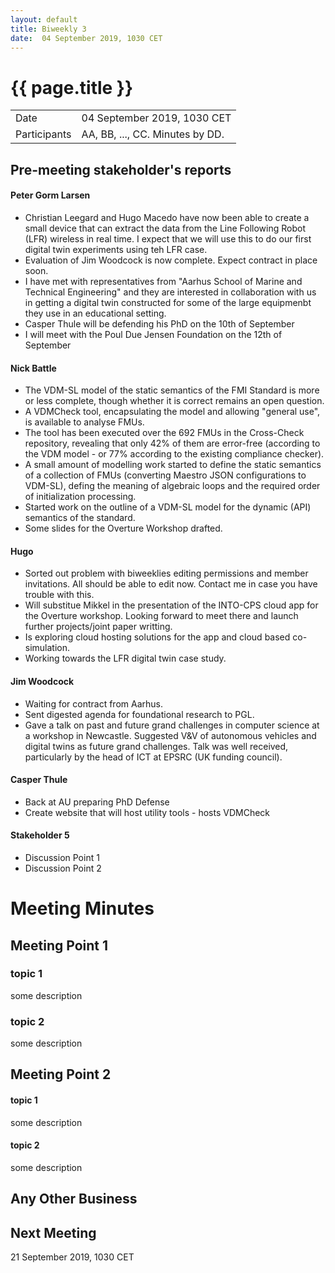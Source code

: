 ```yaml
---
layout: default
title: Biweekly 3
date:  04 September 2019, 1030 CET
---
```


<script src="https://code.jquery.com/jquery-1.11.1.min.js">
</script>
<script src="/javascripts/edit.js"></script>
<script>setEditButonNm();</script>

# {{ page.title }}

|||
|---|---|
| Date | 04 September 2019, 1030 CET |
| Participants | AA, BB, ..., CC.  Minutes by DD. |


## Pre-meeting stakeholder's reports

<!-- Please keep in mind that the minutes are publicly available, and that
private information must be stored elsewhere.  -->

#### Peter Gorm Larsen
* Christian Leegard and Hugo Macedo have now been able to create a small device that can extract the data from the Line Following Robot (LFR) wireless in real time. I expect that we will use this to do our first digital twin experiments using teh LFR case. 
* Evaluation of Jim Woodcock is now complete. Expect contract in place soon.
* I have met with representatives from "Aarhus School of Marine and Technical Engineering" and they are interested in collaboration with us in getting a digital twin constructed for some of the large equipmenbt they use in an educational setting.
* Casper Thule will be defending his PhD on the 10th of September
* I will meet with the Poul Due Jensen Foundation on the 12th of September

#### Nick Battle
* The VDM-SL model of the static semantics of the FMI Standard is more or less complete, though whether it is correct remains an open question.
* A VDMCheck tool, encapsulating the model and allowing "general use", is available to analyse FMUs.
* The tool has been executed over the 692 FMUs in the Cross-Check repository, revealing that only 42% of them are error-free (according to the VDM model - or 77% according to the existing compliance checker).
* A small amount of modelling work started to define the static semantics of a collection of FMUs (converting Maestro JSON configurations to VDM-SL), defing the meaning of algebraic loops and the required order of initialization processing.
* Started work on the outline of a VDM-SL model for the dynamic (API) semantics of the standard.
* Some slides for the Overture Workshop drafted.

#### Hugo 
* Sorted out problem with biweeklies editing permissions and member invitations. All should be able to edit now. Contact me in case you have trouble with this.  
* Will substitue Mikkel in the presentation of the INTO-CPS cloud app for the Overture workshop. Looking forward to meet there and launch further projects/joint paper writting.
* Is exploring cloud hosting solutions for the app and cloud based co-simulation.
* Working towards the LFR digital twin case study. 

#### Jim Woodcock
* Waiting for contract from Aarhus.
* Sent digested agenda for foundational research to PGL.
* Gave a talk on past and future grand challenges in computer science at a workshop in Newcastle. Suggested V&V of autonomous vehicles and digital twins as future grand challenges. Talk was well received, particularly by the head of ICT at EPSRC (UK funding council).

#### Casper Thule
* Back at AU preparing PhD Defense
* Create website that will host utility tools - hosts VDMCheck

#### Stakeholder 5
* Discussion Point 1
* Discussion Point 2

Meeting Minutes
===============

## Meeting Point 1

### topic 1

some description

### topic 2

some description

## Meeting Point 2

#### topic 1

some description

#### topic 2

some description

##  Any Other Business

Next Meeting
------------

21 September 2019, 1030 CET


<div id="edit_page_div"></div>
